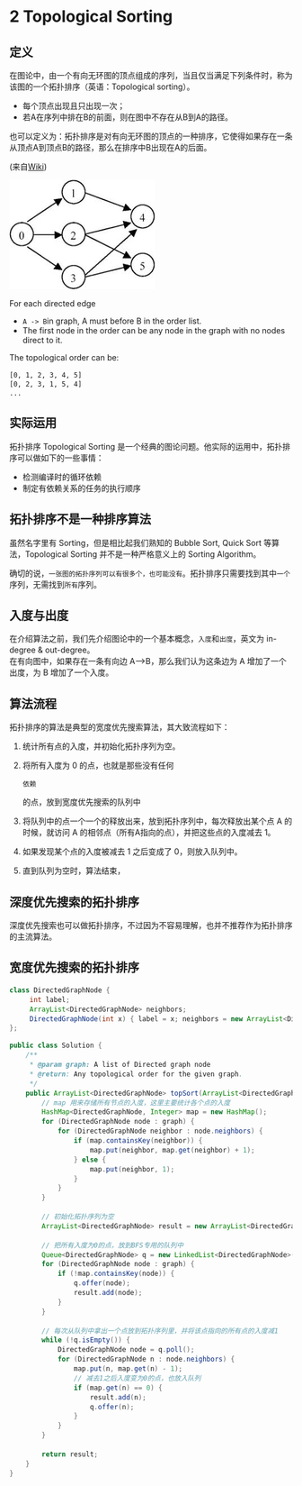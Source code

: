 # 2 Topological Sorting

## 定义

在图论中，由一个有向无环图的顶点组成的序列，当且仅当满足下列条件时，称为该图的一个拓扑排序（英语：Topological sorting）。

* 每个顶点出现且只出现一次；
* 若A在序列中排在B的前面，则在图中不存在从B到A的路径。

也可以定义为：拓扑排序是对有向无环图的顶点的一种排序，它使得如果存在一条从顶点A到顶点B的路径，那么在排序中B出现在A的后面。

(来自[Wiki](https://zh.wikipedia.org/wiki/%E6%8B%93%E6%92%B2%E6%8E%92%E5%BA%8F))

![](<../../.gitbook/assets/topologicalsorting (1).png>)

For each directed edge

* `A -> B`in graph, A must before B in the order list.
* The first node in the order can be any node in the graph with no nodes direct to it.

The topological order can be:

```
[0, 1, 2, 3, 4, 5]
[0, 2, 3, 1, 5, 4]
...
```

## 实际运用

拓扑排序 Topological Sorting 是一个经典的图论问题。他实际的运用中，拓扑排序可以做如下的一些事情：

* 检测编译时的循环依赖
* 制定有依赖关系的任务的执行顺序

## 拓扑排序不是一种排序算法

虽然名字里有 Sorting，但是相比起我们熟知的 Bubble Sort, Quick Sort 等算法，Topological Sorting 并不是一种严格意义上的 Sorting Algorithm。

确切的说，`一张图的拓扑序列可以有很多个，也可能没有`。拓扑排序只需要找到其中`一个`序列，无需找到`所有`序列。

## 入度与出度

在介绍算法之前，我们先介绍图论中的一个基本概念，`入度`和`出度`，英文为 in-degree & out-degree。\
在有向图中，如果存在一条有向边 A-->B，那么我们认为这条边为 A 增加了一个出度，为 B 增加了一个入度。

## 算法流程

拓扑排序的算法是典型的宽度优先搜索算法，其大致流程如下：

1. 统计所有点的入度，并初始化拓扑序列为空。
2.  将所有入度为 0 的点，也就是那些没有任何

    `依赖`

    的点，放到宽度优先搜索的队列中
3. 将队列中的点一个一个的释放出来，放到拓扑序列中，每次释放出某个点 A 的时候，就访问 A 的相邻点（所有A指向的点），并把这些点的入度减去 1。
4. 如果发现某个点的入度被减去 1 之后变成了 0，则放入队列中。
5. 直到队列为空时，算法结束，

## 深度优先搜索的拓扑排序

深度优先搜索也可以做拓扑排序，不过因为不容易理解，也并不推荐作为拓扑排序的主流算法。

## 宽度优先搜索的拓扑排序

```java
class DirectedGraphNode {
     int label;
     ArrayList<DirectedGraphNode> neighbors;
     DirectedGraphNode(int x) { label = x; neighbors = new ArrayList<DirectedGraphNode>(); }
};
```

```java
public class Solution {
    /**
     * @param graph: A list of Directed graph node
     * @return: Any topological order for the given graph.
     */    
    public ArrayList<DirectedGraphNode> topSort(ArrayList<DirectedGraphNode> graph) {
        // map 用来存储所有节点的入度，这里主要统计各个点的入度
        HashMap<DirectedGraphNode, Integer> map = new HashMap();
        for (DirectedGraphNode node : graph) {
            for (DirectedGraphNode neighbor : node.neighbors) {
                if (map.containsKey(neighbor)) {
                    map.put(neighbor, map.get(neighbor) + 1);
                } else {
                    map.put(neighbor, 1); 
                }
            }
        }

        // 初始化拓扑序列为空
        ArrayList<DirectedGraphNode> result = new ArrayList<DirectedGraphNode>();

        // 把所有入度为0的点，放到BFS专用的队列中
        Queue<DirectedGraphNode> q = new LinkedList<DirectedGraphNode>();
        for (DirectedGraphNode node : graph) {
            if (!map.containsKey(node)) {
                q.offer(node);
                result.add(node);
            }
        }

        // 每次从队列中拿出一个点放到拓扑序列里，并将该点指向的所有点的入度减1
        while (!q.isEmpty()) {
            DirectedGraphNode node = q.poll();
            for (DirectedGraphNode n : node.neighbors) {
                map.put(n, map.get(n) - 1);
                // 减去1之后入度变为0的点，也放入队列
                if (map.get(n) == 0) {
                    result.add(n);
                    q.offer(n);
                }
            }
        }

        return result;
    }
}
```
